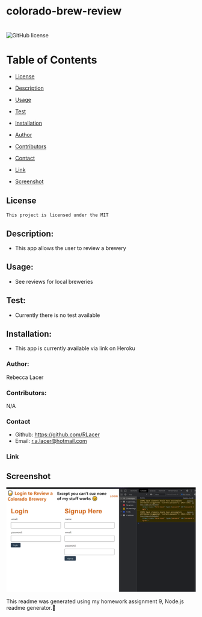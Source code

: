 # colorado-brew-review
# 
  ![GitHub license](https://img.shields.io/badge/license-MIT-blue.svg)

  # Table of Contents       

* [License](#license)

 * [Description](#description)
 * [Usage](#usage)
 * [Test](#test)
 * [Installation](#installation)
 * [Author](#author)
 * [Contributors](#contributors)
 * [Contact](#contact)
 * [Link](#link)
 * [Screenshot](#screenshot)
 
## License
    
    This project is licensed under the MIT
 
 ## Description:
 * This app allows the user to review a brewery
 
 ## Usage:
 * See reviews for local breweries
 
 
 ## Test:
  * Currently there is no test available
 
 
 ## Installation:
 * This app is currently available via link on Heroku
 
 ### Author:
  Rebecca Lacer 
 
 
 ### Contributors:
  N/A
 
 
 ### Contact
 
* Github: https://github.com/RLacer
* Email: r.a.lacer@hotmail.com

### Link


## Screenshot
![screenshot](images/projectpic.PNG)



<footer>This readme was generated using my homework assignment 9, Node.js readme generator.🏫</footer>